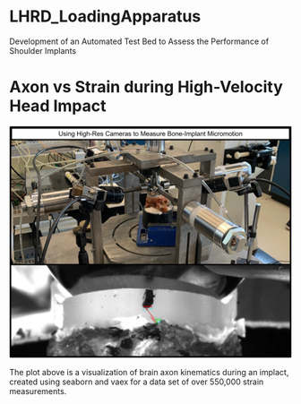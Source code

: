 # LHRD_LoadingApparatus
Development of an Automated Test Bed to Assess the Performance of Shoulder Implants


# Axon vs Strain during High-Velocity Head Impact

<img src="MicromotionView.pdf" />

The plot above is a visualization of brain axon kinematics during an implact, created using seaborn and vaex for a data set of over 550,000 strain measurements. 
